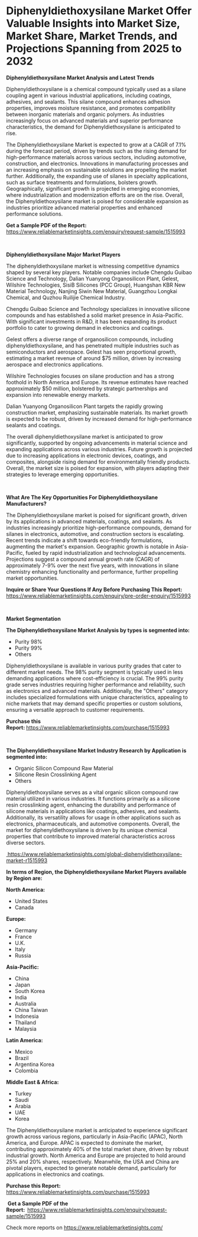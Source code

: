 <p><h1>Diphenyldiethoxysilane Market Offer Valuable Insights into Market Size, Market Share, Market Trends, and Projections Spanning from 2025 to 2032</h1></p><p><strong>Diphenyldiethoxysilane Market Analysis and Latest Trends</strong></p>
<p><p>Diphenyldiethoxysilane is a chemical compound typically used as a silane coupling agent in various industrial applications, including coatings, adhesives, and sealants. This silane compound enhances adhesion properties, improves moisture resistance, and promotes compatibility between inorganic materials and organic polymers. As industries increasingly focus on advanced materials and superior performance characteristics, the demand for Diphenyldiethoxysilane is anticipated to rise.</p><p>The Diphenyldiethoxysilane Market is expected to grow at a CAGR of 7.1% during the forecast period, driven by trends such as the rising demand for high-performance materials across various sectors, including automotive, construction, and electronics. Innovations in manufacturing processes and an increasing emphasis on sustainable solutions are propelling the market further. Additionally, the expanding use of silanes in specialty applications, such as surface treatments and formulations, bolsters growth. Geographically, significant growth is projected in emerging economies, where industrialization and modernization efforts are on the rise. Overall, the Diphenyldiethoxysilane market is poised for considerable expansion as industries prioritize advanced material properties and enhanced performance solutions.</p></p>
<p><strong>Get a Sample PDF of the Report:&nbsp;</strong> <a href="https://www.reliablemarketinsights.com/enquiry/request-sample/1515993?utm_campaign=3523&utm_medium=2&utm_source=Github&utm_content=ia&utm_term=29032025&utm_id=diphenyldiethoxysilane">https://www.reliablemarketinsights.com/enquiry/request-sample/1515993</a></p>
<p>&nbsp;</p>
<p><strong>Diphenyldiethoxysilane Major Market Players</strong></p>
<p><p>The diphenyldiethoxysilane market is witnessing competitive dynamics shaped by several key players. Notable companies include Chengdu Guibao Science and Technology, Dalian Yuanyong Organosilicon Plant, Gelest, Wilshire Technologies, SisiB Silicones (PCC Group), Huangshan KBR New Material Technology, Nanjing Siwin New Material, Guangzhou Longkai Chemical, and Quzhou Ruilijie Chemical Industry.</p><p>Chengdu Guibao Science and Technology specializes in innovative silicone compounds and has established a solid market presence in Asia-Pacific. With significant investments in R&D, it has been expanding its product portfolio to cater to growing demand in electronics and coatings.</p><p>Gelest offers a diverse range of organosilicon compounds, including diphenyldiethoxysilane, and has penetrated multiple industries such as semiconductors and aerospace. Gelest has seen proportional growth, estimating a market revenue of around $75 million, driven by increasing aerospace and electronics applications.</p><p>Wilshire Technologies focuses on silane production and has a strong foothold in North America and Europe. Its revenue estimates have reached approximately $50 million, bolstered by strategic partnerships and expansion into renewable energy markets.</p><p>Dalian Yuanyong Organosilicon Plant targets the rapidly growing construction market, emphasizing sustainable materials. Its market growth is expected to be robust, driven by increased demand for high-performance sealants and coatings.</p><p>The overall diphenyldiethoxysilane market is anticipated to grow significantly, supported by ongoing advancements in material science and expanding applications across various industries. Future growth is projected due to increasing applications in electronic devices, coatings, and composites, alongside rising demand for environmentally friendly products. Overall, the market size is poised for expansion, with players adapting their strategies to leverage emerging opportunities.</p></p>
<p>&nbsp;</p>
<p><strong>What Are The Key Opportunities For Diphenyldiethoxysilane Manufacturers?</strong></p>
<p><p>The Diphenyldiethoxysilane market is poised for significant growth, driven by its applications in advanced materials, coatings, and sealants. As industries increasingly prioritize high-performance compounds, demand for silanes in electronics, automotive, and construction sectors is escalating. Recent trends indicate a shift towards eco-friendly formulations, augmenting the market's expansion. Geographic growth is notable in Asia-Pacific, fueled by rapid industrialization and technological advancements. Projections suggest a compound annual growth rate (CAGR) of approximately 7-9% over the next five years, with innovations in silane chemistry enhancing functionality and performance, further propelling market opportunities.</p></p>
<p><strong>Inquire or Share Your Questions If Any Before Purchasing This Report:</strong> <a href="https://www.reliablemarketinsights.com/enquiry/pre-order-enquiry/1515993?utm_campaign=3523&utm_medium=2&utm_source=Github&utm_content=ia&utm_term=29032025&utm_id=diphenyldiethoxysilane">https://www.reliablemarketinsights.com/enquiry/pre-order-enquiry/1515993</a></p>
<p>&nbsp;</p>
<p><strong>Market Segmentation</strong></p>
<p><strong>The Diphenyldiethoxysilane Market Analysis by types is segmented into:</strong></p>
<p><ul><li>Purity 98%</li><li>Purity 99%</li><li>Others</li></ul></p>
<p><p>Diphenyldiethoxysilane is available in various purity grades that cater to different market needs. The 98% purity segment is typically used in less demanding applications where cost-efficiency is crucial. The 99% purity grade serves industries requiring higher performance and reliability, such as electronics and advanced materials. Additionally, the "Others" category includes specialized formulations with unique characteristics, appealing to niche markets that may demand specific properties or custom solutions, ensuring a versatile approach to customer requirements.</p></p>
<p><strong>Purchase this Report:&nbsp;</strong><a href="https://www.reliablemarketinsights.com/purchase/1515993?utm_campaign=3523&utm_medium=2&utm_source=Github&utm_content=ia&utm_term=29032025&utm_id=diphenyldiethoxysilane">https://www.reliablemarketinsights.com/purchase/1515993</a></p>
<p>&nbsp;</p>
<p><strong>The Diphenyldiethoxysilane Market Industry Research by Application is segmented into:</strong></p>
<p><ul><li>Organic Silicon Compound Raw Material</li><li>Silicone Resin Crosslinking Agent</li><li>Others</li></ul></p>
<p><p>Diphenyldiethoxysilane serves as a vital organic silicon compound raw material utilized in various industries. It functions primarily as a silicone resin crosslinking agent, enhancing the durability and performance of silicone materials in applications like coatings, adhesives, and sealants. Additionally, its versatility allows for usage in other applications such as electronics, pharmaceuticals, and automotive components. Overall, the market for diphenyldiethoxysilane is driven by its unique chemical properties that contribute to improved material characteristics across diverse sectors.</p></p>
<p><a href="https://www.reliablemarketinsights.com/global-diphenyldiethoxysilane-market-r1515993?utm_campaign=3523&utm_medium=2&utm_source=Github&utm_content=ia&utm_term=29032025&utm_id=diphenyldiethoxysilane">&nbsp;https://www.reliablemarketinsights.com/global-diphenyldiethoxysilane-market-r1515993</a></p>
<p><strong>In terms of Region, the Diphenyldiethoxysilane Market Players available by Region are:</strong></p>
<p>
    <p> <strong> North America: </strong>
        <ul>
            <li>United States</li>
            <li>Canada</li>
        </ul>
        </p> 
    <p> <strong> Europe: </strong>
        <ul>
            <li>Germany</li>
            <li>France</li>
            <li>U.K.</li>
            <li>Italy</li>
            <li>Russia</li>
        </ul>
        </p> 
    <p> <strong> Asia-Pacific: </strong>
        <ul>
            <li>China</li>
            <li>Japan</li>
            <li>South Korea</li>
            <li>India</li>
            <li>Australia</li>
            <li>China Taiwan</li>
            <li>Indonesia</li>
            <li>Thailand</li>
            <li>Malaysia</li>
        </ul>
        </p> 
    <p> <strong> Latin America: </strong>
        <ul>
            <li>Mexico</li>
            <li>Brazil</li>
            <li>Argentina Korea</li>
            <li>Colombia</li>
        </ul>
        </p> 
    <p> <strong> Middle East & Africa: </strong>
        <ul>
            <li>Turkey</li>
            <li>Saudi</li>
            <li>Arabia</li>
            <li>UAE</li>
            <li>Korea</li>
        </ul>
    </p>
    </p>
<p><p>The Diphenyldiethoxysilane market is anticipated to experience significant growth across various regions, particularly in Asia-Pacific (APAC), North America, and Europe. APAC is expected to dominate the market, contributing approximately 40% of the total market share, driven by robust industrial growth. North America and Europe are projected to hold around 25% and 20% shares, respectively. Meanwhile, the USA and China are pivotal players, expected to generate notable demand, particularly for applications in electronics and coatings.</p></p>
<p><strong>Purchase this Report: </strong><a href="https://www.reliablemarketinsights.com/purchase/1515993?utm_campaign=3523&utm_medium=2&utm_source=Github&utm_content=ia&utm_term=29032025&utm_id=diphenyldiethoxysilane">https://www.reliablemarketinsights.com/purchase/1515993</a></p>
<p>&nbsp;<strong>Get a Sample PDF of the Report:&nbsp;&nbsp;</strong><a href="https://www.reliablemarketinsights.com/enquiry/request-sample/1515993?utm_campaign=3523&utm_medium=2&utm_source=Github&utm_content=ia&utm_term=29032025&utm_id=diphenyldiethoxysilane">https://www.reliablemarketinsights.com/enquiry/request-sample/1515993</a></p>
<p><strong></strong></p>
<p>Check more reports on <a href="https://www.reliablemarketinsights.com/?utm_campaign=3523&utm_medium=2&utm_source=Github&utm_content=ia&utm_term=29032025&utm_id=diphenyldiethoxysilane">https://www.reliablemarketinsights.com/</a></p>
